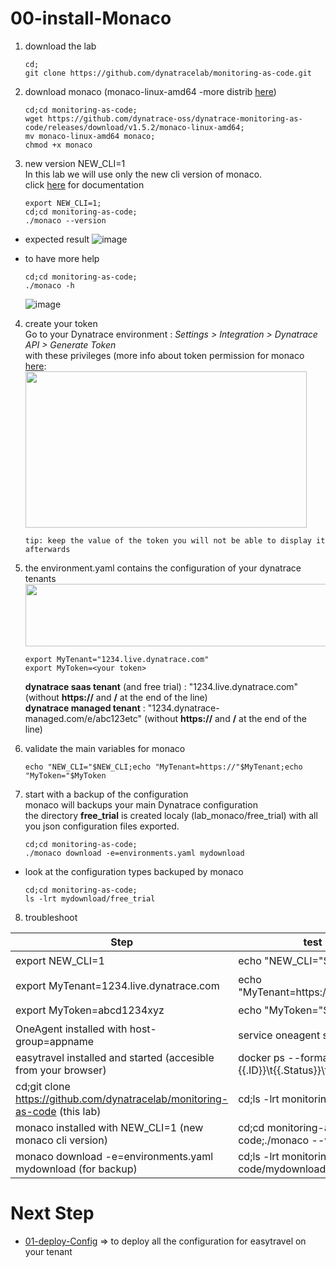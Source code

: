 # 00-install-Monaco
           
1) download the lab  

       cd;
       git clone https://github.com/dynatracelab/monitoring-as-code.git

2) download monaco (monaco-linux-amd64 -more distrib [here](https://github.com/dynatrace-oss/dynatrace-monitoring-as-code/releases/tag/v1.5.2))  

       cd;cd monitoring-as-code;
       wget https://github.com/dynatrace-oss/dynatrace-monitoring-as-code/releases/download/v1.5.2/monaco-linux-amd64;
       mv monaco-linux-amd64 monaco;
       chmod +x monaco

3) new version NEW_CLI=1   
In this lab we will use only the new cli version of monaco.  
click [here](https://github.com/dynatrace-oss/dynatrace-monitoring-as-code#experimental-new-cli) for documentation   

       export NEW_CLI=1;
       cd;cd monitoring-as-code;
       ./monaco --version

- expected result 
![image](https://user-images.githubusercontent.com/40337213/116585744-fdf60480-a918-11eb-891a-8ee23dc1a5fb.png)

- to have more help 

      cd;cd monitoring-as-code;
      ./monaco -h

  ![image](https://user-images.githubusercontent.com/40337213/116579510-bd938800-a912-11eb-9ee9-ef5b32583d59.png)

4) create your token   
Go to your Dynatrace environment :  _Settings > Integration > Dynatrace API > Generate Token_   
with these privileges (more info about token permission for monaco [here](https://github.com/dynatrace-oss/dynatrace-monitoring-as-code#supported-configuration-types-and-token-permissions):  
    <img src="https://user-images.githubusercontent.com/40337213/115959740-ffd15980-a50d-11eb-8f03-9bffeb0b1141.png" width="450" height="250">

       tip: keep the value of the token you will not be able to display it afterwards 

5) the environment.yaml contains the configuration of your dynatrace tenants     
    <img src="https://user-images.githubusercontent.com/40337213/116117875-0520d680-a6bd-11eb-9085-acce6b56b395.png" width="600" height="100">   
  
       export MyTenant="1234.live.dynatrace.com"
       export MyToken=<your token> 

   **dynatrace saas tenant** (and free trial) : "1234.live.dynatrace.com" (without **https://** and **/** at the end of the line)   
   **dynatrace managed tenant** : "1234.dynatrace-managed.com/e/abc123etc" (without **https://** and **/** at the end of the line)   
    
    
6) validate the main variables for monaco   

       echo "NEW_CLI="$NEW_CLI;echo "MyTenant=https://"$MyTenant;echo "MyToken="$MyToken

7) start with a backup of the configuration    
 monaco will backups your main Dynatrace configuration  
 the directory **free_trial** is created localy (lab_monaco/free_trial) with all you json configuration files exported.  
 
       cd;cd monitoring-as-code;
       ./monaco download -e=environments.yaml mydownload
 
 - look at the configuration types backuped by monaco   

       cd;cd monitoring-as-code;
       ls -lrt mydownload/free_trial
       
       
8) troubleshoot

| Step  | test |Status |
| --------------- | --------------- | --------------- | 
| export NEW_CLI=1 | echo "NEW_CLI="$NEW_CLI  | ✔️ |
| export MyTenant=1234.live.dynatrace.com | echo "MyTenant=https://"$MyTenant  | ✔️ |
| export MyToken=abcd1234xyz| echo "MyToken="$MyToken | ✔️ |
| OneAgent installed with host-group=appname | service oneagent status | ✔️ |
| easytravel installed and started (accesible from your browser) | docker ps --format "{{.ID}}\t{{.Status}}\t{{.Names}}" | ✔️ |
| cd;git clone https://github.com/dynatracelab/monitoring-as-code (this lab) | cd;ls -lrt monitoring-as-code | ✔️ |
| monaco installed with NEW_CLI=1 (new monaco cli version) | cd;cd monitoring-as-code;./monaco --version  | ✔️ |
| monaco download -e=environments.yaml mydownload (for backup) | cd;ls -lrt monitoring-as-code/mydownload/free_trial | ✔️ |

# Next Step

- [01-deploy-Config](https://github.com/dynatracelab/monitoring-as-code/tree/main/01-deploy-Config) => to deploy all the configuration for easytravel on your tenant  


